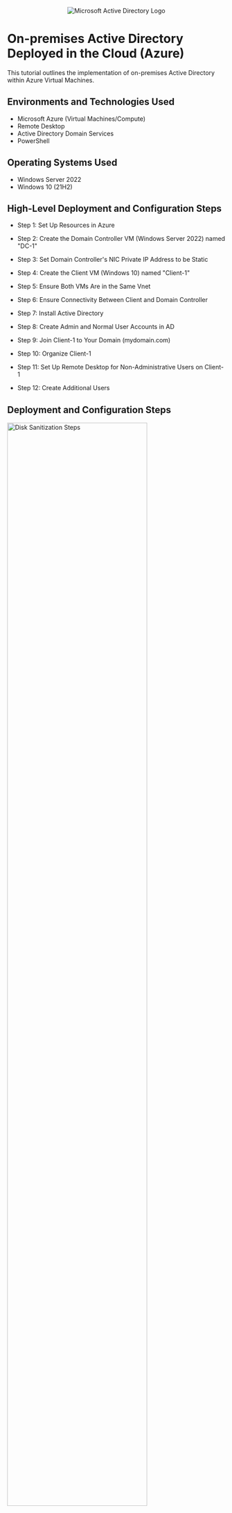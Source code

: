 <p align="center">
<img src="https://i.imgur.com/pU5A58S.png" alt="Microsoft Active Directory Logo"/>
</p>

<h1>On-premises Active Directory Deployed in the Cloud (Azure)</h1>
This tutorial outlines the implementation of on-premises Active Directory within Azure Virtual Machines.<br />


<h2>Environments and Technologies Used</h2>

- Microsoft Azure (Virtual Machines/Compute)
- Remote Desktop
- Active Directory Domain Services
- PowerShell

<h2>Operating Systems Used </h2>

- Windows Server 2022
- Windows 10 (21H2)

<h2>High-Level Deployment and Configuration Steps</h2>

- Step 1: Set Up Resources in Azure
  
- Step 2: Create the Domain Controller VM (Windows Server 2022) named "DC-1"
  
- Step 3: Set Domain Controller's NIC Private IP Address to be Static

- Step 4: Create the Client VM (Windows 10) named "Client-1"

- Step 5: Ensure Both VMs Are in the Same Vnet

- Step 6: Ensure Connectivity Between Client and Domain Controller

- Step 7: Install Active Directory

- Step 8: Create Admin and Normal User Accounts in AD

- Step 9: Join Client-1 to Your Domain (mydomain.com)

- Step 10: Organize Client-1

- Step 11: Set Up Remote Desktop for Non-Administrative Users on Client-1

- Step 12: Create Additional Users

<h2>Deployment and Configuration Steps</h2>

<p>
<img src="https://i.imgur.com/DJmEXEB.png" height="80%" width="80%" alt="Disk Sanitization Steps"/>
</p>
<p>

****Set Up Resources in Azure:****

   - Go to the Azure Portal (https://portal.azure.com/).
  
   - Follow Azure's guided process to create a Resource Group and a Virtual Network (Vnet). Remember the names of these resources.

**Create the Domain Controller VM (Windows Server 2022) named "DC-1":**
   - In Azure Portal:
        - Navigate to "Virtual Machines."
        - Click "Add" to create a new virtual machine.
        - Choose "Windows Server 2022" as the OS. Name it "DC-1."
</p>
<br />

<p>
<img src="https://i.imgur.com/DJmEXEB.png" height="80%" width="80%" alt="Disk Sanitization Steps"/>
</p>
<p>
  
****Set Domain Controller's NIC Private IP Address to be Static:****

- In the Azure Portal, go to "DC-1" settings.

- Find the network interface card (NIC) settings.

- Set the private IP address to be static.

**Create the Client VM (Windows 10) named "Client-1":**

  - Use the same Resource Group and Vnet from Step 1.a.

**Ensure Both VMs Are in the Same Vnet:**

   - Confirm that both "DC-1" and "Client-1" are in the same Virtual Network.
     
</p>
<br />

<p>
<img src="https://i.imgur.com/DJmEXEB.png" height="80%" width="80%" alt="Disk Sanitization Steps"/>
</p>
<p>
  
**Ensure Connectivity Between Client and Domain Controller:**

- Log in to "Client-1" using Remote Desktop.

- Open Command Prompt and ping "DC-1's" private IP address using: ping -t <ip address>

- On "DC-1," enable ICMPv4 in the Windows Firewall settings.

- Check if the ping from "Client-1" succeeds.
</p>
<br />

<p>
<img src="https://i.imgur.com/DJmEXEB.png" height="80%" width="80%" alt="Disk Sanitization Steps"/>
</p>
<p>
  
****Install Active Directory:****

- Log in to "DC-1" and install "Active Directory Domain Services."

- Promote it as a new forest, e.g., "mydomain.com" (you can choose a different name).

- After the promotion, restart "DC-1" and log back in as "mydomain.com\labuser."

****Create Admin and Normal User Accounts in AD:****

- In "Active Directory Users and Computers" (ADUC), create an OU named "_EMPLOYEES."

- Create another OU named "_ADMINS."

- Create a user named "Jane Doe" with the username "jane_admin" in the "_ADMINS" OU.

- Add "jane_admin" to the "Domain Admins" Security Group.

- Log out and log back in as "mydomain.com\jane_admin" for administrative tasks.

</p>
<br />

<p>
<img src="https://i.imgur.com/DJmEXEB.png" height="80%" width="80%" alt="Disk Sanitization Steps"/>
</p>
<p>

  **Join Client-1 to Your Domain (mydomain.com):**

- In the Azure Portal, set "Client-1's" DNS settings to "DC's" Private IP address.

- Restart "Client-1" from the Azure Portal.

- Log in to "Client-1" as the original local admin ("labuser") and join it to the domain. The computer will restart.

**Organize Client-1:**

- Log in to the Domain Controller using Remote Desktop.

- In ADUC, verify that "Client-1" appears under "Computers" in the root of the domain.

- Optionally, create an OU named "_CLIENTS" and move "Client-1" there for organization.

**Set Up Remote Desktop for Non-Administrative Users on Client-1:**

- Log into "Client-1" as "mydomain.com\jane_admin."

- Open system properties and click "Remote Desktop."

- Allow "domain users" access to remote desktop.
  
</p>
<br />

<p>
<img src="https://i.imgur.com/DJmEXEB.png" height="80%" width="80%" alt="Disk Sanitization Steps"/>
</p>
<p>

  **Create Additional Users:**

- Log in to "DC-1" as "jane_admin."

- Open PowerShell ISE as an administrator.

- Paste the contents of this script (https://github.com/joshmadakor1/AD_PS/blob/master/Generate-Names-Create-Users.ps1) into a new file.

- Run the script to create user accounts.

- In ADUC, observe the accounts in the appropriate OU.

- Attempt to log into "Client-1" with one of the newly created accounts.

- Optionally, create an OU named "_CLIENTS" and move "Client-1" there for organization.

</p>
<br />

<p>
<img src="https://i.imgur.com/DJmEXEB.png" height="80%" width="80%" alt="Disk Sanitization Steps"/>
</p>
<p>

**Set Up Remote Desktop for Non-Administrative Users on Client-1:**

- Log into "Client-1" as "mydomain.com\jane_admin."

- Open system properties and click "Remote Desktop."

- Allow "domain users" access to remote desktop.

**Create Additional Users:**

- Log in to "DC-1" as "jane_admin."

- Open PowerShell ISE as an administrator.

- Paste the contents of this script (https://github.com/joshmadakor1/AD_PS/blob/master/Generate-Names-Create-Users.ps1) into a new file.

- Run the script to create user accounts.

- In ADUC, observe the accounts in the appropriate OU.

- Attempt to log into "Client-1" with one of the newly created accounts.




